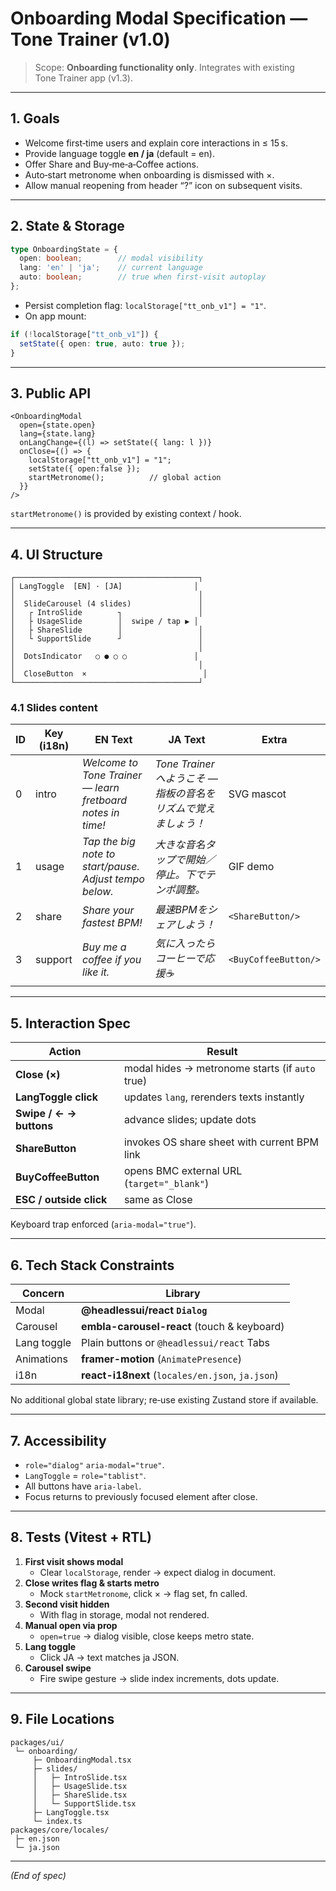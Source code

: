 # Onboarding Modal Specification — Tone Trainer (v1.0)

> Scope: **Onboarding functionality only**. Integrates with existing Tone Trainer app (v1.3).

---

## 1. Goals

- Welcome first‑time users and explain core interactions in ≤ 15 s.
- Provide language toggle **en / ja** (default = en).
- Offer Share and Buy‑me‑a‑Coffee actions.
- Auto‑start metronome when onboarding is dismissed with ×.
- Allow manual reopening from header “?” icon on subsequent visits.

---

## 2. State & Storage

```ts
type OnboardingState = {
  open: boolean;        // modal visibility
  lang: 'en' | 'ja';    // current language
  auto: boolean;        // true when first‑visit autoplay
};
```

- Persist completion flag: `localStorage["tt_onb_v1"] = "1"`.
- On app mount:

```ts
if (!localStorage["tt_onb_v1"]) {
  setState({ open: true, auto: true });
}
```

---

## 3. Public API

```tsx
<OnboardingModal
  open={state.open}
  lang={state.lang}
  onLangChange={(l) => setState({ lang: l })}
  onClose={() => {
    localStorage["tt_onb_v1"] = "1";
    setState({ open:false });
    startMetronome();          // global action
  }}
/>
```

`startMetronome()` is provided by existing context / hook.

---

## 4. UI Structure

```
┌─────────────────────────────────────────┐
│ LangToggle  [EN] · [JA]                │
│                                         │
│  SlideCarousel (4 slides)               │
│   ┌ IntroSlide        ┐                 │
│   ├ UsageSlide        │  swipe / tap ▶ │
│   ├ ShareSlide        │                 │
│   └ SupportSlide      ┘                 │
│                                         │
│  DotsIndicator   ○ ● ○ ○               │
│                                         │
│  CloseButton  ×                          │
└─────────────────────────────────────────┘
```

### 4.1 Slides content

| ID | Key (i18n) | EN Text | JA Text | Extra |
|----|------------|---------|---------|-------|
| 0 | intro | *Welcome to Tone Trainer — learn fretboard notes in time!* | *Tone Trainerへようこそ — 指板の音名をリズムで覚えましょう！* | SVG mascot |
| 1 | usage | *Tap the big note to start/pause. Adjust tempo below.* | *大きな音名タップで開始／停止。下でテンポ調整。* | GIF demo |
| 2 | share | *Share your fastest BPM!* | *最速BPMをシェアしよう！* | `<ShareButton/>` |
| 3 | support | *Buy me a coffee if you like it.* | *気に入ったらコーヒーで応援☕* | `<BuyCoffeeButton/>` |

---

## 5. Interaction Spec

| Action | Result |
|--------|--------|
| **Close (×)** | modal hides → metronome starts (if `auto` true) |
| **LangToggle click** | updates `lang`, rerenders texts instantly |
| **Swipe / ← → buttons** | advance slides; update dots |
| **ShareButton** | invokes OS share sheet with current BPM link |
| **BuyCoffeeButton** | opens BMC external URL (`target="_blank"`) |
| **ESC / outside click** | same as Close |

Keyboard trap enforced (`aria-modal="true"`).

---

## 6. Tech Stack Constraints

| Concern | Library |
|---------|---------|
| Modal | **@headlessui/react `Dialog`** |
| Carousel | **embla-carousel-react** (touch & keyboard) |
| Lang toggle | Plain buttons or `@headlessui/react` Tabs |
| Animations | **framer-motion** (`AnimatePresence`) |
| i18n | **react-i18next** (`locales/en.json`, `ja.json`) |

No additional global state library; re‑use existing Zustand store if available.

---

## 7. Accessibility

- `role="dialog"` `aria-modal="true"`.
- `LangToggle` = `role="tablist"`.
- All buttons have `aria-label`.
- Focus returns to previously focused element after close.

---

## 8. Tests (Vitest + RTL)

1. **First visit shows modal**  
   - Clear `localStorage`, render → expect dialog in document.
2. **Close writes flag & starts metro**  
   - Mock `startMetronome`, click × → flag set, fn called.
3. **Second visit hidden**  
   - With flag in storage, modal not rendered.
4. **Manual open via prop**  
   - `open=true` → dialog visible, close keeps metro state.
5. **Lang toggle**  
   - Click JA → text matches ja JSON.
6. **Carousel swipe**  
   - Fire swipe gesture → slide index increments, dots update.

---

## 9. File Locations

```
packages/ui/
 └─ onboarding/
     ├─ OnboardingModal.tsx
     ├─ slides/
     │   ├─ IntroSlide.tsx
     │   ├─ UsageSlide.tsx
     │   ├─ ShareSlide.tsx
     │   └─ SupportSlide.tsx
     ├─ LangToggle.tsx
     └─ index.ts
packages/core/locales/
 ├─ en.json
 └─ ja.json
```

---

*(End of spec)*